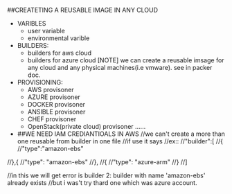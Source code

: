 ##CREATETING A REUSABLE IMAGE IN ANY CLOUD
* VARIBLES
  * user variable
  * environmental varible
* BUILDERS:
  * builders for aws cloud
  * builders for azure cloud
  [NOTE] we can create a reusable imsage for any cloud and any physical machines(i.e vmware). see in packer doc.
* PROVISIONING:
  * AWS provisoner
  * AZURE provisoner
  * DOCKER provisoner 
  * ANSIBLE provisoner
  * CHEF provisoner
  * OpenStack(private cloud) provisoner ......
* ##WE NEED IAM CREDIANTIOALS IN AWS
//we can't create a more than one reusable from builder in one file 
//if use it says
//ex::
//"builder":[
//{
//"type":"amazon-ebs"

//},{
//"type": "amazon-ebs"
//},
//{
//"type": "azure-arm"
//}
//]

//in this we will get error is builder 2: builder with name 'amazon-ebs' already exists
//but i was't try thard one which was azure account.
  





